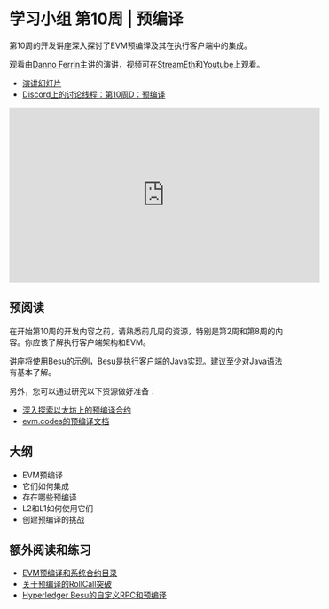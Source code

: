 # 学习小组 第10周 | 预编译

第10周的开发讲座深入探讨了EVM预编译及其在执行客户端中的集成。

观看由[Danno Ferrin](https://twitter.com/shemnon)主讲的演讲，视频可在[StreamEth](https://streameth.org/65cf97e702e803dbd57d823f/epf_study_group)和[Youtube](https://www.youtube.com/watch?v=daiMhkt0XTw)上观看。

- [演讲幻灯片](https://hackmd.io/@shemnon/precompiles)
- [Discord上的讨论线程：第10周D：预编译](https://discord.com/channels/1205546645496795137/1231990093506678785)

<iframe width="560" height="315" src="https://www.youtube.com/embed/daiMhkt0XTw?si=6c4EJRi-g1G5udJH" title="YouTube video player" frameborder="0" allow="accelerometer; autoplay; clipboard-write; encrypted-media; gyroscope; picture-in-picture; web-share" referrerpolicy="strict-origin-when-cross-origin" allowfullscreen></iframe>

## 预阅读

在开始第10周的开发内容之前，请熟悉前几周的资源，特别是第2周和第8周的内容。你应该了解执行客户端架构和EVM。

讲座将使用Besu的示例，Besu是执行客户端的Java实现。建议至少对Java语法有基本了解。

另外，您可以通过研究以下资源做好准备：
- [深入探索以太坊上的预编译合约](https://lucasmartincalderon.medium.com/exploring-precompiled-contracts-on-ethereum-a-deep-dive-4e9f9682e0aa)
- [evm.codes的预编译文档](https://www.evm.codes/precompiled)

## 大纲

- EVM预编译
- 它们如何集成
- 存在哪些预编译
- L2和L1如何使用它们
- 创建预编译的挑战

## 额外阅读和练习

- [EVM预编译和系统合约目录](https://github.com/shemnon/precompiles/)
- [关于预编译的RollCall突破](https://www.youtube.com/watch?v=tg01COfxi_M)
- [Hyperledger Besu的自定义RPC和预编译](https://www.youtube.com/watch?v=djL5nczlYFw)
